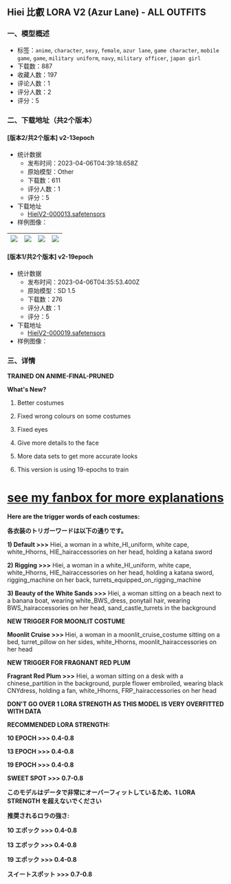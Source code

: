 ## Hiei 比叡 LORA V2 (Azur Lane) - ALL OUTFITS
### 一、模型概述

- 标签：`anime`, `character`, `sexy`, `female`, `azur lane`, `game character`, `mobile game`, `game`, `military uniform`, `navy`, `military officer`, `japan girl`
- 下载数：887
- 收藏人数：197
- 评论人数：1
- 评分人数：2
- 评分：5

### 二、下载地址（共2个版本）

#### [版本2/共2个版本] v2-13epoch

- 统计数据
  - 发布时间：2023-04-06T04:39:18.658Z
  - 原始模型：Other
  - 下载数：611
  - 评分人数：1
  - 评分：5
- 下载地址
  - [HieiV2-000013.safetensors](https://civitai.com/api/download/models/37801)
- 样例图像：

| <img src="https://image.civitai.com/xG1nkqKTMzGDvpLrqFT7WA/16552e5c-765c-4aa3-1c5c-f85da8f31900/width=450/417631.jpeg" /> | <img src="https://image.civitai.com/xG1nkqKTMzGDvpLrqFT7WA/85de60db-307a-4741-8dd6-26e3704c8d00/width=450/417629.jpeg" /> | <img src="https://image.civitai.com/xG1nkqKTMzGDvpLrqFT7WA/573e3650-83c2-426b-ac4d-399913d38200/width=450/417628.jpeg" /> | <img src="https://image.civitai.com/xG1nkqKTMzGDvpLrqFT7WA/2b8c50cb-4481-4075-b98a-0c18d60e4400/width=450/417627.jpeg" /> |
| ---- | ---- | ---- | ---- |

#### [版本1/共2个版本] v2-19epoch

- 统计数据
  - 发布时间：2023-04-06T04:35:53.400Z
  - 原始模型：SD 1.5
  - 下载数：276
  - 评分人数：1
  - 评分：5
- 下载地址
  - [HieiV2-000019.safetensors](https://civitai.com/api/download/models/36753)
- 样例图像：

### 三、详情
<p><strong>TRAINED ON ANIME-FINAL-PRUNED</strong></p><p></p><p><strong>What's New?</strong></p><ol><li><p>Better costumes </p></li><li><p>Fixed wrong colours on some costumes</p></li><li><p>Fixed eyes</p></li><li><p>Give more details to the face</p></li><li><p>More data sets to get more accurate looks</p></li><li><p>This version is using 19-epochs to train</p></li></ol><p></p><h1><a target="_blank" rel="ugc" href="https://mariegold.fanbox.cc/posts/5654672">see my fanbox for more explanations</a></h1><p></p><p><strong>Here are the trigger words of each costumes:</strong></p><p><strong>各衣装のトリガーワードは以下の通りです。</strong></p><p></p><p><strong>1) Default &gt;&gt;&gt;</strong> Hiei, a woman in a white_HI_uniform, white cape, white_Hhorns, HIE_hairaccessories on her head, holding a katana sword</p><p></p><p><strong>2) Rigging &gt;&gt;&gt;</strong> Hiei, a woman in a white_HI_uniform, white cape, white_Hhorns, HIE_hairaccessories on her head, holding a katana sword, rigging_machine on her back, turrets_equipped_on_rigging_machine</p><p></p><p><strong>3) Beauty of the White Sands &gt;&gt;&gt;</strong> Hiei, a woman sitting on a beach next to a banana boat, wearing white_BWS_dress, ponytail hair, wearing BWS_hairaccessories on her head, sand_castle_turrets in the background</p><p></p><p><strong>NEW TRIGGER FOR MOONLIT COSTUME</strong></p><p></p><p><strong>Moonlit Cruise &gt;&gt;&gt; </strong>Hiei, a woman in a moonlit_cruise_costume sitting on a bed, turret_pillow on her sides, white_Hhorns, moonlit_hairaccessories on her head</p><p></p><p><strong>NEW TRIGGER FOR FRAGNANT RED PLUM</strong></p><p></p><p><strong>Fragrant Red Plum &gt;&gt;&gt;</strong> Hiei, a woman sitting on a desk with a chinese_partition in the background, purple flower embroiled, wearing black CNYdress, holding a fan, white_Hhorns, FRP_hairaccessories on her head</p><p></p><p></p><p><strong>DON'T GO OVER 1 LORA STRENGTH AS THIS MODEL IS VERY OVERFITTED WITH DATA</strong></p><p></p><p><strong>RECOMMENDED LORA STRENGTH:</strong></p><p><strong>10 EPOCH &gt;&gt;&gt; 0.4-0.8</strong></p><p><strong>13 EPOCH &gt;&gt;&gt; 0.4-0.8</strong></p><p><strong>19 EPOCH &gt;&gt;&gt; 0.4-0.8</strong></p><p></p><p><strong>SWEET SPOT &gt;&gt;&gt; 0.7-0.8</strong></p><p></p><p><strong>このモデルはデータで非常にオーバーフィットしているため、1 LORA STRENGTH を超えないでください</strong></p><p></p><p><strong>推奨されるロラの強さ:</strong></p><p><strong>10 エポック &gt;&gt;&gt; 0.4-0.8</strong></p><p><strong>13 エポック &gt;&gt;&gt; 0.4-0.8</strong></p><p><strong>19 エポック &gt;&gt;&gt; 0.4-0.8</strong></p><p></p><p><strong>スイートスポット &gt;&gt;&gt; 0.7-0.8</strong></p><p></p>